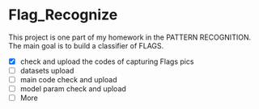 # Flag_Recognize

This project is one part of my homework in the PATTERN RECOGNITION. The main goal is to build a classifier of FLAGS.

- [x] check and upload the codes of capturing Flags pics  
- [ ] datasets upload
- [ ] main code check and upload
- [ ] model param check and upload
- [ ] More
